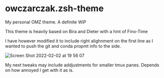 # owczarczak.zsh-theme
My personal OMZ theme. A definite WiP  

This theme is heavily based on Bira and Dieter with a hint of Fino-Time

I have however modified it to include right alighnment on the first line as I wanted to push the git and conda propmt info to the side.

![Screen Shot 2022-02-02 at 19 56 07](https://user-images.githubusercontent.com/59445562/152263233-da549672-1215-424b-85c0-b1a3e8d1df13.png)

My next tweaks may include addjustments for smaller tmux panes. Depends on how annoyed I get with it as is.

